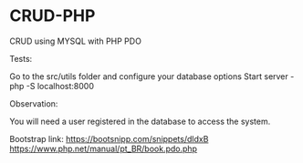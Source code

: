 # CRUD-PHP

 CRUD using MYSQL with PHP PDO
 
 Tests:
 
   Go to the src/utils folder and configure your database options
   Start server - php -S localhost:8000
   
 Observation:
 
   You will need a user registered in the database to access the system.
 
 
 Bootstrap link: https://bootsnipp.com/snippets/dldxB
 https://www.php.net/manual/pt_BR/book.pdo.php 
